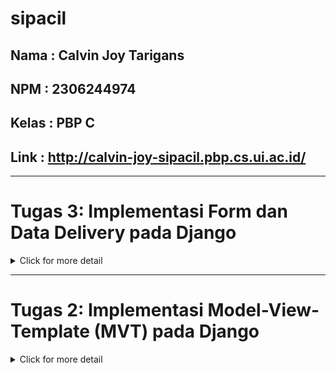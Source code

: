 # sipacil
## Nama  : Calvin Joy Tarigans
## NPM   : 2306244974
## Kelas : PBP C
## Link  : http://calvin-joy-sipacil.pbp.cs.ui.ac.id/
---

# Tugas 3: Implementasi Form dan Data Delivery pada Django

<details>
<summary>Click for more detail</summary>
<br>

1. Data delivery penting dalam pengimplementasian platform karena memungkinkan pertukaran informasi antara client dan server. Tanpa mekanisme ini, aplikasi tidak akan dapat menampilkan atau menerima data secara dinamis, yang sangat penting dalam aplikasi berbasis web yang membutuhkan interaksi terus-menerus dengan server untuk mendapatkan atau mengirimkan informasi.

2. JSON biasanya dianggap lebih baik untuk penggunaan web modern dibandingkan XML karena JSON lebih ringkas, lebih mudah dibaca oleh manusia, dan lebih cepat diproses oleh komputer. JSON juga memiliki struktur yang lebih sederhana dibandingkan XML, yang sering kali membutuhkan tag pembuka dan penutup yang memperbesar ukuran data. Oleh karena itu, JSON lebih populer karena efisiensi dalam pengiriman data dan kemudahan penggunaan dengan bahasa pemrograman modern, termasuk JavaScript.

3. Method is_valid() pada form Django digunakan untuk memvalidasi data yang dimasukkan ke dalam form. Method ini akan memeriksa apakah data yang dimasukkan sesuai dengan aturan validasi yang telah ditentukan (seperti tipe data, panjang karakter, dsb.). Jika data valid, method ini mengembalikan nilai True dan data dapat diproses lebih lanjut. Kita membutuhkan method ini untuk memastikan bahwa data yang dikirimkan ke server tidak mengandung kesalahan atau nilai yang tidak diinginkan, sehingga aplikasi berjalan dengan aman dan sesuai harapan.

4. csrf_token digunakan untuk melindungi aplikasi dari serangan CSRF (Cross-Site Request Forgery). Jika kita tidak menambahkan csrf_token, penyerang dapat mengirimkan permintaan palsu dari situs lain yang seolah-olah berasal dari pengguna yang sah, sehingga memungkinkan penyerang untuk melakukan aksi seperti mengubah data atau melakukan transaksi tanpa sepengetahuan pengguna. Dengan csrf_token, setiap permintaan form harus mengandung token yang hanya valid untuk sesi pengguna tersebut, sehingga serangan CSRF bisa dicegah.

5. Cara saya mengimplementasikan checklist step-by-step,
a. Buat Skeleton Views
- Buat direktori templates dan file base.html.
- Gunakan {% block %} di base.html untuk membuat kerangka umum yang bisa di-extend.
- Ubah file main.html untuk me-extend base.html.
- Sesuaikan settings.py dengan menambahkan templates ke dalam DIRS pada variabel TEMPLATES.

b. Ubah Primary Key menjadi UUID
- Tambahkan baris id = models.UUIDField() di models.py untuk mengganti ID menjadi UUID.
- Jika sudah ada data, hapus database lama (db.sqlite3).
- Jalankan perintah migrasi:
python manage.py makemigrations
python manage.py migrate

c. Buat Form Input Data
- Buat file forms.py di direktori main dan tambahkan form model ProductEntryForm.
- Tambahkan fungsi create_product_entry di views.py untuk menampilkan form dan menyimpan data yang diinput.
- Ubah fungsi show_main di views.py untuk menampilkan data ProductEntry yang sudah ada.
- Tambahkan URL path di urls.py untuk mengakses form input data

d. Tampilkan Data dalam Format XML dan JSON
- Tambahkan fungsi show_xml dan show_json di views.py untuk menampilkan data dalam format XML dan JSON menggunakan serializers.
- Buat path URL untuk masing-masing format di urls.py:
path('xml/', show_xml, name='show_xml'),
path('json/', show_json, name='show_json')

e. Tampilkan Data Berdasarkan ID dalam Format XML dan JSON
- Tambahkan fungsi show_xml_by_id dan show_json_by_id di views.py untuk menampilkan data berdasarkan ID.
- Buat path URL untuk mengakses data berdasarkan ID di urls.py:
path('xml/<str:id>/', show_xml_by_id, name='show_xml_by_id'),
path('json/<str:id>/', show_json_by_id, name='show_json_by_id'),

f. Tes dengan Postman
- Jalankan server Django dengan perintah python manage.py runserver.
- Gunakan Postman untuk mengakses URL /xml/, /json/, /xml/[id], dan /json/[id].
![image](https://github.com/user-attachments/assets/f615f146-a445-469e-8461-74a648f1de12)
![image](https://github.com/user-attachments/assets/2deb2f2d-9f96-48c3-a4b5-4da731629c19)
![image](https://github.com/user-attachments/assets/807d2d84-8401-4db4-bf36-00a676ac1f0a)
![image](https://github.com/user-attachments/assets/bd545733-8451-4fae-91d7-620bf8bb2e0b)

g. Push Otomatis ke PWS Menggunakan GitHub Actions:
- Buat direktori .github/workflows/ di proyek Django.
- Buat file deploy.yml di dalamnya, kemudian isi dengan code yang diberikan asdos di dc
- Membuat Secret di GitHub:
Pergi ke Settings > Secrets and variables > Actions.
Isi Secret dengan format,
Name : PWS_URL
Secret : https://<username>:<password>@pbp.cs.ui.ac.id/<username>/<proyek>
- Update settings.py, tambahkan CSRF_TRUSTED_ORIGINS = ["https://<URL_PWS_KAMU>"]
  
h. Git Push:
- Lakukan git add, git commit, dan git push ke GitHub.
- GitHub Actions akan otomatis push ke PWS.

</details>

---

# Tugas 2: Implementasi Model-View-Template (MVT) pada Django

<details>
<summary>Click for more detail</summary>
<br>

1. Dengan mengikuti dan memahami contoh ataupun langkah dari tutorial 0 dan 1 kemudian saya implementasikan sesuai kebutuhan yang diminta.
  Ketika terjadi kesalahan, saya cenderung mencari langkah mana yang terlewat ataupun salah, kemudian memulainya lagi dari awal agar dapat lebih ingat lagi langkah demi langkah.

a. Persiapan Awal:
Instalasi Django: Install Django menggunakan pip.
Pembuatan Proyek: Inisialisasi proyek Django baru.
Pembuatan Aplikasi: Buat aplikasi dalam proyek Django.

b. Konfigurasi urls.py:
Definisi URL di Proyek: Tambahkan rute untuk aplikasi dalam konfigurasi URL proyek.
URL Aplikasi: Tentukan rute untuk views dalam aplikasi.

c. Implementasi views.py:
Buat Views: Definisikan fungsi untuk menangani request dan mengembalikan respons yang sesuai.

d. Desain models.py:
Definisikan Model: Buat model untuk merepresentasikan data yang akan disimpan di database.
Migrasi: Terapkan perubahan model ke database.

e. Buat Berkas HTML:
Template HTML: Buat berkas HTML untuk menampilkan data yang dikirim oleh views.

f. Testing:
Jalankan Server: Mulai server pengembangan.
Uji Akses: Akses aplikasi melalui browser untuk memastikan semuanya berfungsi dengan baik.

g. Git:
Add, Commit, Push: Simpan perubahan kode ke repositori versi kontrol dengan Git.

h. Deployment PWS:
Deploy: Push aplikasi ke PWS agar dapat terlihat secara online

3. User mengirimkan request melalui URL, lalu Django mengarahkan permintaan ke View yang memproses logika. Jika perlu data, View berinteraksi dengan Model untuk mengambilnya dari database. Setelah itu, View mengirim data ke Template yang menampilkan hasilnya dalam bentuk HTML. Akhirnya, Django mengirimkan response tersebut kembali ke user sebagai halaman web yang bisa dilihat di browser.
![image](https://github.com/user-attachments/assets/f427b469-1528-49ab-9b4b-df4706ec63bd)

4. Git berfungsi sebagai version control system (vcs) yang sangat berguna dalam pengembangan perangkat lunak. Fungsinya yaitu tracking perubahan, kolaborasi, backup, branching dan merging.
   
5. Django adalah pilihan ideal untuk pemula karena menawarkan kerangka kerja terstruktur dengan fitur lengkap seperti autentikasi, admin panel, dan ORM yang mempercepat pengembangan. Dengan arsitektur Model-View-Template (MVT), Django memisahkan logika bisnis, data, dan tampilan secara jelas, memudahkan pemahaman dan implementasi. Dokumentasi yang lengkap dan komunitas besar juga menyediakan dukungan yang cepat dan akses ke solusi, sehingga proses pembelajaran menjadi lebih mudah.

6. Karena berfungsi untuk memetakan objek Python ke dalam tabel di database. Dengan ORM, pengembang dapat berinteraksi dengan database menggunakan objek Python tanpa perlu menulis query SQL secara langsung.
  Django ORM otomatis menerjemahkan operasi pada objek model menjadi instruksi SQL, sehingga mempermudah manipulasi data dan menjaga kode tetap portable di berbagai jenis database.

</details>
